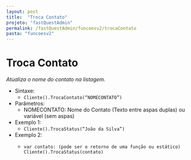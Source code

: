 ```yaml
---
layout: post
title:  "Troca Contato"
projeto: "fastQuestAdmin"
permalink: /fastQuestAdmin/funcoesv2/trocaContato
pasta: "funcoesv2"
---
```

# Troca Contato
*Atualiza o nome do contato na listagem.*

- Sintaxe:
    - `Cliente().TrocaContato(“NOMECONTATO”)`
- Parâmetros:
    - NOMECONTATO: Nome do Contato (Texto entre aspas duplas) ou variável (sem aspas)
- Exemplo 1:
    - `Cliente().TrocaStatus(“João da Silva”)`
- Exemplo 2:
    - <pre>
      <code>var contato: (pode ser o retorno de uma função ou estático)
      Cliente().TrocaStatus(contato)</code>
      </pre>
